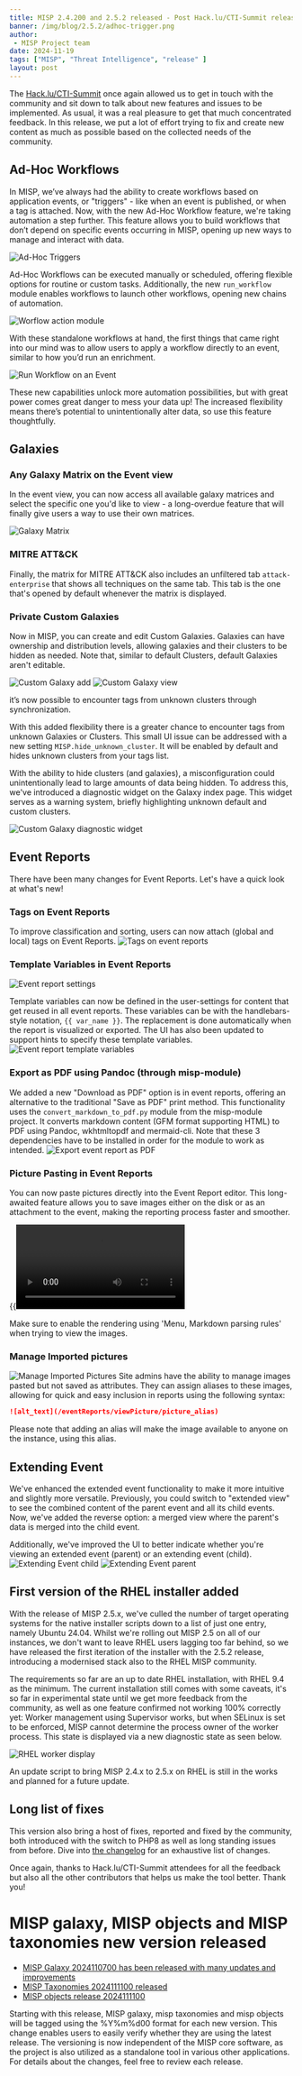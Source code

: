 ```yaml
---
title: MISP 2.4.200 and 2.5.2 released - Post Hack.lu/CTI-Summit release with many new features
banner: /img/blog/2.5.2/adhoc-trigger.png
author:
 - MISP Project team
date: 2024-11-19
tags: ["MISP", "Threat Intelligence", "release" ]
layout: post
---
```


The [Hack.lu/CTI-Summit](https://hack.lu/) once again allowed us to get in touch with the community and sit down to talk about new features and issues to be implemented. As usual, it was a real pleasure to get that much concentrated feedback. In this release, we put a lot of effort trying to fix and create new content as much as possible based on the collected needs of the community.

## Ad-Hoc Workflows

In MISP, we’ve always had the ability to create workflows based on application events, or "triggers" - like when an event is published, or when a tag is attached. Now, with the new Ad-Hoc Workflow feature, we're taking automation a step further. This feature allows you to build workflows that don’t depend on specific events occurring in MISP, opening up new ways to manage and interact with data.

![Ad-Hoc Triggers](/img/blog/2.5.2/adhoc-trigger.png)

Ad-Hoc Workflows can be executed manually or scheduled, offering flexible options for routine or custom tasks. Additionally, the new `run_workflow` module enables workflows to launch other workflows, opening new chains of automation.

![Worflow action module](/img/blog/2.5.2/run_wf_action_module.png)

With these standalone workflows at hand, the first things that came right into our mind was to allow users to apply a workflow directly to an event, similar to how you’d run an enrichment.

![Run Workflow on an Event](/img/blog/2.5.2/run-wf-on-event.png)

These new capabilities unlock more automation possibilities, but with great power comes great danger to mess your data up! The increased flexibility means there’s potential to unintentionally alter data, so use this feature thoughtfully.

## Galaxies
### Any Galaxy Matrix on the Event view
In the event view, you can now access all available galaxy matrices and select the specific one you'd like to view - a long-overdue feature that will finally give users a way to use their own matrices.

![Galaxy Matrix](/img/blog/2.5.2/galaxy-matrix.png)

### MITRE ATT&CK
Finally, the matrix for MITRE ATT&CK also includes an unfiltered tab `attack-enterprise` that shows all techniques on the same tab. This tab is the one that's opened by default whenever the matrix is displayed.


### Private Custom Galaxies
Now in MISP, you can create and edit Custom Galaxies. Galaxies can have ownership and distribution levels, allowing galaxies and their clusters to be hidden as needed. Note that, similar to default Clusters, default Galaxies aren't editable.

![Custom Galaxy add](/img/blog/2.5.2/custom-galaxy-add.png)
![Custom Galaxy view](/img/blog/2.5.2/custom-galaxy.png)

it’s now possible to encounter tags from unknown clusters through synchronization. 

With this added flexibility there is a greater chance to encounter tags from unknown Galaxies or Clusters. This small UI issue can be addressed with a new setting `MISP.hide_unknown_cluster`. It will be enabled by default and hides unknown clusters from your tags list.

With the ability to hide clusters (and galaxies), a misconfiguration could unintentionally lead to large amounts of data being hidden. To address this, we've introduced a diagnostic widget on the Galaxy index page. This widget serves as a warning system, briefly highlighting unknown default and custom clusters.

![Custom Galaxy diagnostic widget](/img/blog/2.5.2/galaxy-custom-widget.png)


## Event Reports
There have been many changes for Event Reports. Let's have a quick look at what's new!

### Tags on Event Reports
To improve classification and sorting, users can now attach (global and local) tags on Event Reports.
![Tags on event reports](/img/blog/2.5.2/eventreport-tags.png)

### Template Variables in Event Reports
![Event report settings](/img/blog/2.5.2/eventreport-settings.png)

Template variables can now be defined in the user-settings for content that get reused in all event reports. These variables can be with the handlebars-style notation, `{{ var_name }}`. The replacement is done automatically when the report is visualized or exported. The UI has also been updated to support hints to specify these template variables.
![Event report template variables](/img/blog/2.5.2/eventreport-variables.png)

### Export as PDF using Pandoc (through misp-module)
We added a new "Download as PDF" option is in event reports, offering an alternative to the traditional "Save as PDF" print method. This functionality uses the `convert_markdown_to_pdf.py` module from the misp-module project. It converts markdown content (GFM format supporting HTML) to PDF using Pandoc, wkhtmltopdf and mermaid-cli. Note that these 3 dependencies have to be installed in order for the module to work as intended.
![Export event report as PDF](/img/blog/2.5.2/eventreport-download.png)

### Picture Pasting in Event Reports
You can now paste pictures directly into the Event Report editor. This long-awaited feature allows you to save images either on the disk or as an attachment to the event, making the reporting process faster and smoother.

{{<video src="/img/blog/2.5.2/event-report-img-pasting.mp4" title="Event report image pasting demo" >}}

Make sure to enable the rendering using 'Menu, Markdown parsing rules' when trying to view the images.

### Manage Imported pictures
![Manage Imported Pictures](/img/blog/2.5.2/manage-imported-pictures.png)
Site admins have the ability to manage images pasted but not saved as attributes. They can assign aliases to these images, allowing for quick and easy inclusion in reports using the following syntax:
```md
![alt_text](/eventReports/viewPicture/picture_alias)
```

Please note that adding an alias will make the image available to anyone on the instance, using this alias.

## Extending Event
We've enhanced the extended event functionality to make it more intuitive and slightly more versatile. Previously, you could switch to "extended view" to see the combined content of the parent event and all its child events. Now, we've added the reverse option: a merged view where the parent's data is merged into the child event.

Additionally, we've improved the UI to better indicate whether you're viewing an extended event (parent) or an extending event (child).
![Extending Event child](/img/blog/2.5.2/extending-event-child.png)
![Extending Event parent](/img/blog/2.5.2/extending-event-parent.png)


## First version of the RHEL installer added
With the release of MISP 2.5.x, we've culled the number of target operating systems for the native installer scripts down to a list of just one entry, namely Ubuntu 24.04. Whilst we're rolling out MISP 2.5 on all of our instances, we don't want to leave RHEL users lagging too far behind, so we have released the first iteration of the installer with the 2.5.2 release, introducing a modernised stack also to the RHEL MISP community.

The requirements so far are an up to date RHEL installation, with RHEL 9.4 as the minimum. The current installation still comes with some caveats, it's so far in experimental state until we get more feedback from the community, as well as one feature confirmed not working 100% correctly yet: Worker management using Supervisor works, but when SELinux is set to be enforced, MISP cannot determine the process owner of the worker process. This state is displayed via a new diagnostic state as seen below.

![RHEL worker display](/img/rhel_worker.png)

An update script to bring MISP 2.4.x to 2.5.x on RHEL is still in the works and planned for a future update.

## Long list of fixes

This version also bring a host of fixes, reported and fixed by the community, both introduced with the switch to PHP8 as well as long standing issues from before. Dive into [the changelog](https://www.misp-project.org/Changelog.txt) for an exhaustive list of changes.

Once again, thanks to Hack.lu/CTI-Summit attendees for all the feedback but also all the other contributors that helps us make the tool better. Thank you!

# MISP galaxy, MISP objects and MISP taxonomies new version released

- [MISP Galaxy 2024110700 has been released with many updates and improvements](https://github.com/MISP/misp-galaxy/releases/tag/2024110700)
- [MISP Taxonomies 2024111100 released](https://github.com/MISP/misp-taxonomies/releases/tag/2024111100)
- [MISP objects release 2024111100](https://github.com/MISP/misp-objects/releases/tag/2024111100)

Starting with this release, MISP galaxy, misp taxonomies and misp objects will be tagged using the %Y%m%d00 format for each new version. This change enables users to easily verify whether they are using the latest release. The versioning is now independent of the MISP core software, as the project is also utilized as a standalone tool in various other applications. For details about the changes, feel free to review each release.
